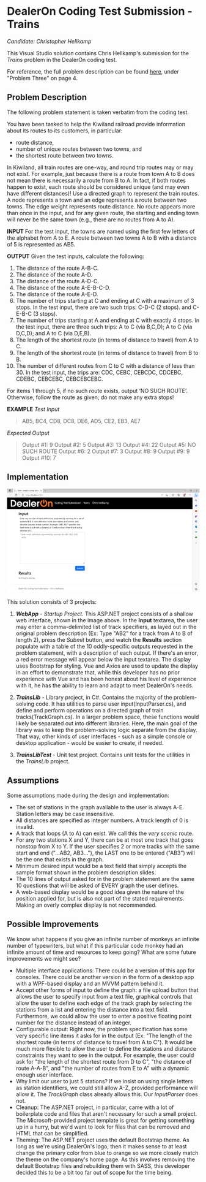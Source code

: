 # DealerOn Coding Test Submission - Trains
*Candidate: Christopher Hellkamp*

This Visual Studio solution contains Chris Hellkamp's submission for the *Trains* problem in the DealerOn coding test.

For reference, the full problem description can be found [here](docs/Development_Candidate_Coding_Test_v5_20210218.pdf),
under "Problem Three" on page 4.

## Problem Description
The following problem statement is taken verbatim from the coding test.

You have been tasked to help the Kiwiland railroad provide information about its routes to its customers, in particular:
- route distance,
- number of unique routes between two towns, and
- the shortest route between two towns.

In Kiwiland, all train routes are one-way, and round trip routes may or may not exist. For example, just because there is a route
from town A to B does not mean there is necessarily a route from B to A. In fact, if both routes happen to exist, each
route should be considered unique (and may even have different distances)!
Use a directed graph to represent the train routes. A node represents a town and an edge represents a route between
two towns. The edge weight represents route distance. No route appears more than once in the input, and for any
given route, the starting and ending town will never be the same town (e.g., there are no routes from A to A).

**INPUT**
For the test input, the towns are named using the first few letters of the alphabet
from A to E. A route between two towns A to B with a distance of 5 is represented
as AB5.

**OUTPUT**
Given the test inputs, calculate the following:
1. The distance of the route A-B-C.
2. The distance of the route A-D.
3. The distance of the route A-D-C.
4. The distance of the route A-E-B-C-D.
5. The distance of the route A-E-D.
6. The number of trips starting at C and ending at C with a maximum of 3
stops. In the test input, there are two such trips: C-D-C (2 stops). and C-E-B-C
(3 stops).
7. The number of trips starting at A and ending at C with exactly 4 stops. In the
test input, there are three such trips: A to C (via B,C,D); A to C (via D,C,D); and
A to C (via D,E,B).
8. The length of the shortest route (in terms of distance to travel) from A to C.
9. The length of the shortest route (in terms of distance to travel) from B to B.
10. The number of different routes from C to C with a distance of less than 30. In
the test input, the trips are: CDC, CEBC, CEBCDC, CDCEBC, CDEBC, CEBCEBC,
CEBCEBCEBC.

For items 1 through 5, if no such route exists, output ‘NO SUCH ROUTE’.
Otherwise, follow the route as given; do not make any extra stops!

**EXAMPLE**
*Test Input*
>AB5, BC4, CD8, DC8, DE6,
>AD5, CE2, EB3, AE7

*Expected Output*
>Output #1: 9
>Output #2: 5
>Output #3: 13
>Output #4: 22
>Output #5: NO SUCH ROUTE
>Output #6: 2
>Output #7: 3
>Output #8: 9
>Output #9: 9
>Output #10: 7

## Implementation
![Preview of web interface](sample/DealerOnTest_half.png)

This solution consists of 3 projects:
1. ***WebApp*** - *Startup Project.*  This ASP.NET project consists of a shallow web interface, shown in the image above.  In the **Input** textarea, the user may enter a comma-delimited list of track specifiers, as layed out in the original problem description (Ex: Type "AB2" for a track from A to B of length 2), press the *Submit* button, and watch the **Results** section populate with a table of the 10 oddly-specific outputs requested in the problem statement, with a description of each output.  If there's an error, a red error message will appear below the input textarea.
The display uses Bootstrap for styling.  Vue and Axios are used to update the display in an effort to demonstrate that, while this developer has no prior experience with Vue and has
been honest about his level of experience with it, he has the ability to learn and adapt to meet DealerOn's needs.

2. ***TrainsLib*** - Library project, in C#.  Contains the majority of the problem-solving code.  It has utilities to parse user input(InputParser.cs), and define and perform operations on a directed graph of train tracks(TrackGraph.cs).  In a larger problem space, these functions would likely be separated out into different libraries.  Here, the main goal of the library was to keep the problem-solving logic separate from the display.  That way, other kinds of user interfaces - such as a simple console or desktop application - would be easier to create, if needed.

3.  ***TrainsLibTest*** - Unit test project.  Contains unit tests for the utilities in the *TrainsLib* project.

## Assumptions

Some assumptions made during the design and implementation:
- The set of stations in the graph available to the user is always A-E.  Station letters may be case insensitive.
- All distances are specified as integer numbers.  A track length of 0 is invalid.
- A track that loops (A to A) can exist.  We call this the *very scenic* route.
- For any two stations X and Y, there can be at most one track that goes nonstop from X to Y.  If the user specifies 2 or more tracks with the same start and end ("...AB2, AB3..."), the LAST one to be entered ("AB3") will be the one that exists in the graph.
- Minimum desired input would be a text field that simply accepts the sample format shown in the problem description slides.
- The 10 lines of output asked for in the problem statement are the same 10 questions that will be asked of EVERY graph the user defines.
- A web-based display would be a good idea given the nature of the position applied for, but is also not part of the stated requirements.  Making an overly complex display is not recommended.
 
## Possible Improvements
We know what happens if you give an infinite number of monkeys an infinite number of typewriters, but what if this particular code monkey had an infinite amount of time and resources to keep going?  What are some future improvements we might see?
- Multiple interface applications:  There could be a version of this app for consoles.  There could be another version in the form of a desktop app with a WPF-based display and an MVVM pattern behind it.
- Accept other forms of input to define the graph:  a file upload button that allows the user to specify input from a text file, graphical controls that allow the user to define each edge of the track graph by selecting the stations from a list and entering the distance into a text field.  Furthermore, we could allow the user to enter a positive floating point number for the distance instead of an integer.
- Configurable output:  Right now, the problem specification has some very specific line items it asks for in the output (Ex: "The length of the shortest route (in terms of distance to travel from A to C").  It would be much more flexible to allow the user to define the stations and distance constraints they want to see in the output.  For example, the user could ask for "the length of the shortest route from D to C", "the distance of route A-A-B", and "the number of routes from E to A" with a dynamic enough user interface.
- Why limit our user to just 5 stations?  If we insist on using single letters as station identifiers, we could still allow A-Z, provided performance will allow it. The *TrackGraph* class already allows this.  Our *InputParser* does not.
- Cleanup:  The ASP.NET project, in particular, came with a lot of boilerplate code and files that aren't necessary for such a small project. The Microsoft-provided project template is great for getting something up in a hurry, but we'd want to look for files that can be removed and HTML that can be simplified.
- Theming:  The ASP.NET project uses the default Bootstrap theme.  As long as we're using DealerOn's logo, then it makes sense to at least change the primary color from blue to orange so we more closely match the theme on the company's home page.  As this involves removing the default Bootstrap files and rebuilding them with SASS, this developer decided this to be a bit too far out of scope for the time being.
